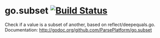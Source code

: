 go.subset [![Build Status](https://secure.travis-ci.org/ParsePlatform/go.subset.png)](http://travis-ci.org/ParsePlatform/go.subset)
=========

Check if a value is a subset of another, based on reflect/deepequals.go.
Documentation: http://godoc.org/github.com/ParsePlatform/go.subset
